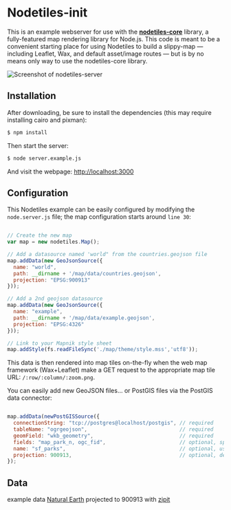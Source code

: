 Nodetiles-init
================

This is an example webserver for use with the **[nodetiles-core](http://github.com/codeforamerica/nodetiles-core)** library, a fully-featured map rendering library for Node.js. This code is meant to be a convenient starting place for using Nodetiles to build a slippy-map &mdash; including Leaflet, Wax, and default asset/image routes &mdash; but is by no means only way to use the nodetiles-core library.

![Screenshot of nodetiles-server](https://raw.github.com/codeforamerica/nodetiles-init/master/screenshot.png)

Installation
-------------

After downloading, be sure to install the dependencies (this may require installing cairo and pixman):

```bash
$ npm install
```

Then start the server:

```bash
$ node server.example.js
```

And visit the webpage: [http://localhost:3000](http://localhost:3000)

Configuration
-------------
This Nodetiles example can be easily configured by modifying the `node.server.js` file; the map configuration starts around `line 30`:

```javascript

// Create the new map
var map = new nodetiles.Map();

// Add a datasource named 'world" from the countries.geojson file
map.addData(new GeoJsonSource({ 
  name: "world",
  path: __dirname + '/map/data/countries.geojson', 
  projection: "EPSG:900913"
}));

// Add a 2nd geojson datasource
map.addData(new GeoJsonSource({ 
  name: "example",
  path: __dirname + '/map/data/example.geojson', 
  projection: "EPSG:4326"
}));

// Link to your Mapnik style sheet
map.addStyle(fs.readFileSync('./map/theme/style.mss','utf8'));

```

This data is then rendered into map tiles on-the-fly when the web map framework (Wax+Leaflet) make a GET request to the appropriate map tile URL: `/:row/:column/:zoom.png`.

You can easily add new GeoJSON files… or PostGIS files via the PostGIS data connector:

```javascript

map.addData(newPostGISSource({
  connectionString: "tcp://postgres@localhost/postgis", // required
  tableName: "ogrgeojson",                              // required
  geomField: "wkb_geometry",                            // required
  fields: "map_park_n, ogc_fid",                        // optional, speeds things up
  name: "sf_parks",                                     // optional, uses table name otherwise
  projection: 900913,                                   // optional, defaults to 4326
});

```

Data
----

example data
[Natural Earth](http://naturalearth.org)
projected to 900913 with [zipit](https://github.com/nvkelso/natural-earth-vector/blob/master/tools/make-web-mercator-900913-ready/zip-it.sh)

